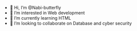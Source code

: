 - 👋 Hi, I’m @Nabi-butterfly
- 👀 I’m interested in Web development
- 🌱 I’m currently learning HTML
- 💞️ I’m looking to collaborate on Database and cyber security


<!---
Nabi-butterfly/Nabi-butterfly is a ✨ special ✨ repository because its `README.md` (this file) appears on your GitHub profile.
You can click the Preview link to take a look at your changes.
--->
